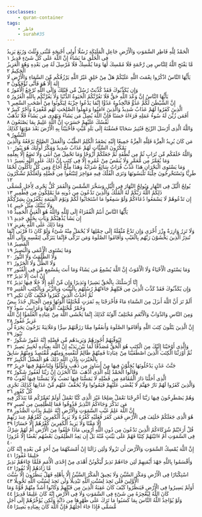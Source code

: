 ```yaml
---
cssclasses:
    - quran-container
tags:
    - فاطر
    - surah#35
---
```


الْحَمْدُ لِلَّهِ فَاطِرِ السَّمَوَتِ وَالْأَرْضِ جَاعِلِ الْمَلَئِكَةِ رُسُلًا أُولِى أَجْنِحَةٍ مَّثْنَى وَثُلَثَ وَرُبَعَ يَزِيدُ فِى الْخَلْقِ مَا يَشَاءُ إِنَّ اللَّهَ عَلَى كُلِّ شَىْءٍ قَدِيرٌ  ١<br>
مَّا يَفْتَحِ اللَّهُ لِلنَّاسِ مِن رَّحْمَةٍ فَلَا مُمْسِكَ لَهَا وَمَا يُمْسِكْ فَلَا مُرْسِلَ لَهُ مِن بَعْدِهِ وَهُوَ الْعَزِيزُ الْحَكِيمُ  ٢<br>
يَأَيُّهَا النَّاسُ اذْكُرُوا نِعْمَتَ اللَّهِ عَلَيْكُمْ هَلْ مِنْ خَلِقٍ غَيْرُ اللَّهِ يَرْزُقُكُم مِّنَ السَّمَاءِ وَالْأَرْضِ لَا إِلَهَ إِلَّا هُوَ فَأَنَّى تُؤْفَكُونَ  ٣<br>
وَإِن يُكَذِّبُوكَ فَقَدْ كُذِّبَتْ رُسُلٌ مِّن قَبْلِكَ وَإِلَى اللَّهِ تُرْجَعُ الْأُمُورُ  ٤<br>
يَأَيُّهَا النَّاسُ إِنَّ وَعْدَ اللَّهِ حَقٌّ فَلَا تَغُرَّنَّكُمُ الْحَيَوةُ الدُّنْيَا وَلَا يَغُرَّنَّكُم بِاللَّهِ الْغَرُورُ  ٥<br>
إِنَّ الشَّيْطَنَ لَكُمْ عَدُوٌّ فَاتَّخِذُوهُ عَدُوًّا إِنَّمَا يَدْعُوا حِزْبَهُ لِيَكُونُوا مِنْ أَصْحَبِ السَّعِيرِ  ٦<br>
الَّذِينَ كَفَرُوا لَهُمْ عَذَابٌ شَدِيدٌ وَالَّذِينَ ءَامَنُوا وَعَمِلُوا الصَّلِحَتِ لَهُم مَّغْفِرَةٌ وَأَجْرٌ كَبِيرٌ  ٧<br>
أَفَمَن زُيِّنَ لَهُ سُوءُ عَمَلِهِ فَرَءَاهُ حَسَنًا فَإِنَّ اللَّهَ يُضِلُّ مَن يَشَاءُ وَيَهْدِى مَن يَشَاءُ فَلَا تَذْهَبْ نَفْسُكَ عَلَيْهِمْ حَسَرَتٍ إِنَّ اللَّهَ عَلِيمٌ بِمَا يَصْنَعُونَ  ٨<br>
وَاللَّهُ الَّذِى أَرْسَلَ الرِّيَحَ فَتُثِيرُ سَحَابًا فَسُقْنَهُ إِلَى بَلَدٍ مَّيِّتٍ فَأَحْيَيْنَا بِهِ الْأَرْضَ بَعْدَ مَوْتِهَا كَذَلِكَ النُّشُورُ  ٩<br>
مَن كَانَ يُرِيدُ الْعِزَّةَ فَلِلَّهِ الْعِزَّةُ جَمِيعًا إِلَيْهِ يَصْعَدُ الْكَلِمُ الطَّيِّبُ وَالْعَمَلُ الصَّلِحُ يَرْفَعُهُ وَالَّذِينَ يَمْكُرُونَ السَّئَِّاتِ لَهُمْ عَذَابٌ شَدِيدٌ وَمَكْرُ أُولَئِكَ هُوَ يَبُورُ  ١۰<br>
وَاللَّهُ خَلَقَكُم مِّن تُرَابٍ ثُمَّ مِن نُّطْفَةٍ ثُمَّ جَعَلَكُمْ أَزْوَجًا وَمَا تَحْمِلُ مِنْ أُنثَى وَلَا تَضَعُ إِلَّا بِعِلْمِهِ وَمَا يُعَمَّرُ مِن مُّعَمَّرٍ وَلَا يُنقَصُ مِنْ عُمُرِهِ إِلَّا فِى كِتَبٍ إِنَّ ذَلِكَ عَلَى اللَّهِ يَسِيرٌ  ١١<br>
وَمَا يَسْتَوِى الْبَحْرَانِ هَذَا عَذْبٌ فُرَاتٌ سَائِغٌ شَرَابُهُ وَهَذَا مِلْحٌ أُجَاجٌ وَمِن كُلٍّ تَأْكُلُونَ لَحْمًا طَرِيًّا وَتَسْتَخْرِجُونَ حِلْيَةً تَلْبَسُونَهَا وَتَرَى الْفُلْكَ فِيهِ مَوَاخِرَ لِتَبْتَغُوا مِن فَضْلِهِ وَلَعَلَّكُمْ تَشْكُرُونَ  ١٢<br>
يُولِجُ الَّيْلَ فِى النَّهَارِ وَيُولِجُ النَّهَارَ فِى الَّيْلِ وَسَخَّرَ الشَّمْسَ وَالْقَمَرَ كُلٌّ يَجْرِى لِأَجَلٍ مُّسَمًّى ذَلِكُمُ اللَّهُ رَبُّكُمْ لَهُ الْمُلْكُ وَالَّذِينَ تَدْعُونَ مِن دُونِهِ مَا يَمْلِكُونَ مِن قِطْمِيرٍ  ١٣<br>
إِن تَدْعُوهُمْ لَا يَسْمَعُوا دُعَاءَكُمْ وَلَوْ سَمِعُوا مَا اسْتَجَابُوا لَكُمْ وَيَوْمَ الْقِيَمَةِ يَكْفُرُونَ بِشِرْكِكُمْ وَلَا يُنَبِّئُكَ مِثْلُ خَبِيرٍ  ١٤<br>
يَأَيُّهَا النَّاسُ أَنتُمُ الْفُقَرَاءُ إِلَى اللَّهِ وَاللَّهُ هُوَ الْغَنِىُّ الْحَمِيدُ  ١٥<br>
إِن يَشَأْ يُذْهِبْكُمْ وَيَأْتِ بِخَلْقٍ جَدِيدٍ  ١٦<br>
وَمَا ذَلِكَ عَلَى اللَّهِ بِعَزِيزٍ  ١٧<br>
وَلَا تَزِرُ وَازِرَةٌ وِزْرَ أُخْرَى وَإِن تَدْعُ مُثْقَلَةٌ إِلَى حِمْلِهَا لَا يُحْمَلْ مِنْهُ شَىْءٌ وَلَوْ كَانَ ذَا قُرْبَى إِنَّمَا تُنذِرُ الَّذِينَ يَخْشَوْنَ رَبَّهُم بِالْغَيْبِ وَأَقَامُوا الصَّلَوةَ وَمَن تَزَكَّى فَإِنَّمَا يَتَزَكَّى لِنَفْسِهِ وَإِلَى اللَّهِ الْمَصِيرُ  ١٨<br>
وَمَا يَسْتَوِى الْأَعْمَى وَالْبَصِيرُ  ١٩<br>
وَلَا الظُّلُمَتُ وَلَا النُّورُ  ٢۰<br>
وَلَا الظِّلُّ وَلَا الْحَرُورُ  ٢١<br>
وَمَا يَسْتَوِى الْأَحْيَاءُ وَلَا الْأَمْوَتُ إِنَّ اللَّهَ يُسْمِعُ مَن يَشَاءُ وَمَا أَنتَ بِمُسْمِعٍ مَّن فِى الْقُبُورِ  ٢٢<br>
إِنْ أَنتَ إِلَّا نَذِيرٌ  ٢٣<br>
إِنَّا أَرْسَلْنَكَ بِالْحَقِّ بَشِيرًا وَنَذِيرًا وَإِن مِّنْ أُمَّةٍ إِلَّا خَلَا فِيهَا نَذِيرٌ  ٢٤<br>
وَإِن يُكَذِّبُوكَ فَقَدْ كَذَّبَ الَّذِينَ مِن قَبْلِهِمْ جَاءَتْهُمْ رُسُلُهُم بِالْبَيِّنَتِ وَبِالزُّبُرِ وَبِالْكِتَبِ الْمُنِيرِ  ٢٥<br>
ثُمَّ أَخَذْتُ الَّذِينَ كَفَرُوا فَكَيْفَ كَانَ نَكِيرِ  ٢٦<br>
أَلَمْ تَرَ أَنَّ اللَّهَ أَنزَلَ مِنَ السَّمَاءِ مَاءً فَأَخْرَجْنَا بِهِ ثَمَرَتٍ مُّخْتَلِفًا أَلْوَنُهَا وَمِنَ الْجِبَالِ جُدَدٌ بِيضٌ وَحُمْرٌ مُّخْتَلِفٌ أَلْوَنُهَا وَغَرَابِيبُ سُودٌ  ٢٧<br>
وَمِنَ النَّاسِ وَالدَّوَابِّ وَالْأَنْعَمِ مُخْتَلِفٌ أَلْوَنُهُ كَذَلِكَ إِنَّمَا يَخْشَى اللَّهَ مِنْ عِبَادِهِ الْعُلَمَؤُا إِنَّ اللَّهَ عَزِيزٌ غَفُورٌ  ٢٨<br>
إِنَّ الَّذِينَ يَتْلُونَ كِتَبَ اللَّهِ وَأَقَامُوا الصَّلَوةَ وَأَنفَقُوا مِمَّا رَزَقْنَهُمْ سِرًّا وَعَلَانِيَةً يَرْجُونَ تِجَرَةً لَّن تَبُورَ  ٢٩<br>
لِيُوَفِّيَهُمْ أُجُورَهُمْ وَيَزِيدَهُم مِّن فَضْلِهِ إِنَّهُ غَفُورٌ شَكُورٌ  ٣۰<br>
وَالَّذِى أَوْحَيْنَا إِلَيْكَ مِنَ الْكِتَبِ هُوَ الْحَقُّ مُصَدِّقًا لِّمَا بَيْنَ يَدَيْهِ إِنَّ اللَّهَ بِعِبَادِهِ لَخَبِيرٌ بَصِيرٌ  ٣١<br>
ثُمَّ أَوْرَثْنَا الْكِتَبَ الَّذِينَ اصْطَفَيْنَا مِنْ عِبَادِنَا فَمِنْهُمْ ظَالِمٌ لِّنَفْسِهِ وَمِنْهُم مُّقْتَصِدٌ وَمِنْهُمْ سَابِقٌ بِالْخَيْرَتِ بِإِذْنِ اللَّهِ ذَلِكَ هُوَ الْفَضْلُ الْكَبِيرُ  ٣٢<br>
جَنَّتُ عَدْنٍ يَدْخُلُونَهَا يُحَلَّوْنَ فِيهَا مِنْ أَسَاوِرَ مِن ذَهَبٍ وَلُؤْلُؤًا وَلِبَاسُهُمْ فِيهَا حَرِيرٌ  ٣٣<br>
وَقَالُوا الْحَمْدُ لِلَّهِ الَّذِى أَذْهَبَ عَنَّا الْحَزَنَ إِنَّ رَبَّنَا لَغَفُورٌ شَكُورٌ  ٣٤<br>
الَّذِى أَحَلَّنَا دَارَ الْمُقَامَةِ مِن فَضْلِهِ لَا يَمَسُّنَا فِيهَا نَصَبٌ وَلَا يَمَسُّنَا فِيهَا لُغُوبٌ  ٣٥<br>
وَالَّذِينَ كَفَرُوا لَهُمْ نَارُ جَهَنَّمَ لَا يُقْضَى عَلَيْهِمْ فَيَمُوتُوا وَلَا يُخَفَّفُ عَنْهُم مِّنْ عَذَابِهَا كَذَلِكَ نَجْزِى كُلَّ كَفُورٍ  ٣٦<br>
وَهُمْ يَصْطَرِخُونَ فِيهَا رَبَّنَا أَخْرِجْنَا نَعْمَلْ صَلِحًا غَيْرَ الَّذِى كُنَّا نَعْمَلُ أَوَلَمْ نُعَمِّرْكُم مَّا يَتَذَكَّرُ فِيهِ مَن تَذَكَّرَ وَجَاءَكُمُ النَّذِيرُ فَذُوقُوا فَمَا لِلظَّلِمِينَ مِن نَّصِيرٍ  ٣٧<br>
إِنَّ اللَّهَ عَلِمُ غَيْبِ السَّمَوَتِ وَالْأَرْضِ إِنَّهُ عَلِيمٌ بِذَاتِ الصُّدُورِ  ٣٨<br>
هُوَ الَّذِى جَعَلَكُمْ خَلَئِفَ فِى الْأَرْضِ فَمَن كَفَرَ فَعَلَيْهِ كُفْرُهُ وَلَا يَزِيدُ الْكَفِرِينَ كُفْرُهُمْ عِندَ رَبِّهِمْ إِلَّا مَقْتًا وَلَا يَزِيدُ الْكَفِرِينَ كُفْرُهُمْ إِلَّا خَسَارًا  ٣٩<br>
قُلْ أَرَءَيْتُمْ شُرَكَاءَكُمُ الَّذِينَ تَدْعُونَ مِن دُونِ اللَّهِ أَرُونِى مَاذَا خَلَقُوا مِنَ الْأَرْضِ أَمْ لَهُمْ شِرْكٌ فِى السَّمَوَتِ أَمْ ءَاتَيْنَهُمْ كِتَبًا فَهُمْ عَلَى بَيِّنَتٍ مِّنْهُ بَلْ إِن يَعِدُ الظَّلِمُونَ بَعْضُهُم بَعْضًا إِلَّا غُرُورًا  ٤۰<br>
إِنَّ اللَّهَ يُمْسِكُ السَّمَوَتِ وَالْأَرْضَ أَن تَزُولَا وَلَئِن زَالَتَا إِنْ أَمْسَكَهُمَا مِنْ أَحَدٍ مِّن بَعْدِهِ إِنَّهُ كَانَ حَلِيمًا غَفُورًا  ٤١<br>
وَأَقْسَمُوا بِاللَّهِ جَهْدَ أَيْمَنِهِمْ لَئِن جَاءَهُمْ نَذِيرٌ لَّيَكُونُنَّ أَهْدَى مِنْ إِحْدَى الْأُمَمِ فَلَمَّا جَاءَهُمْ نَذِيرٌ مَّا زَادَهُمْ إِلَّا نُفُورًا  ٤٢<br>
اسْتِكْبَارًا فِى الْأَرْضِ وَمَكْرَ السَّيِّئِ وَلَا يَحِيقُ الْمَكْرُ السَّيِّئُ إِلَّا بِأَهْلِهِ فَهَلْ يَنظُرُونَ إِلَّا سُنَّتَ الْأَوَّلِينَ فَلَن تَجِدَ لِسُنَّتِ اللَّهِ تَبْدِيلًا وَلَن تَجِدَ لِسُنَّتِ اللَّهِ تَحْوِيلًا  ٤٣<br>
أَوَلَمْ يَسِيرُوا فِى الْأَرْضِ فَيَنظُرُوا كَيْفَ كَانَ عَقِبَةُ الَّذِينَ مِن قَبْلِهِمْ وَكَانُوا أَشَدَّ مِنْهُمْ قُوَّةً وَمَا كَانَ اللَّهُ لِيُعْجِزَهُ مِن شَىْءٍ فِى السَّمَوَتِ وَلَا فِى الْأَرْضِ إِنَّهُ كَانَ عَلِيمًا قَدِيرًا  ٤٤<br>
وَلَوْ يُؤَاخِذُ اللَّهُ النَّاسَ بِمَا كَسَبُوا مَا تَرَكَ عَلَى ظَهْرِهَا مِن دَابَّةٍ وَلَكِن يُؤَخِّرُهُمْ إِلَى أَجَلٍ مُّسَمًّى فَإِذَا جَاءَ أَجَلُهُمْ فَإِنَّ اللَّهَ كَانَ بِعِبَادِهِ بَصِيرًا  ٤٥<br>
